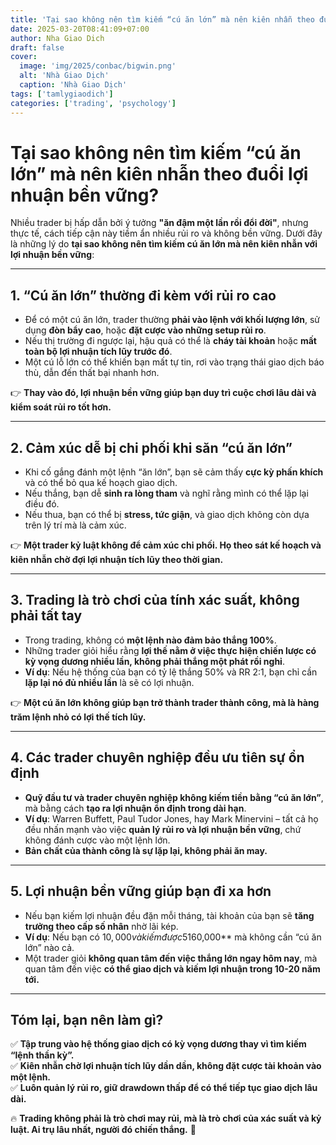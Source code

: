 ```yaml
---
title: 'Tại sao không nên tìm kiếm “cú ăn lớn” mà nên kiên nhẫn theo đuổi lợi nhuận bền vững'
date: 2025-03-20T08:41:09+07:00
author: Nha Giao Dich
draft: false
cover:
  image: 'img/2025/conbac/bigwin.png'
  alt: 'Nhà Giao Dịch'
  caption: 'Nhà Giao Dịch'
tags: ['tamlygiaodich']
categories: ['trading', 'psychology']
---
```


# **Tại sao không nên tìm kiếm “cú ăn lớn” mà nên kiên nhẫn theo đuổi lợi nhuận bền vững?**

Nhiều trader bị hấp dẫn bởi ý tưởng **"ăn đậm một lần rồi đổi đời"**, nhưng thực tế, cách tiếp cận này tiềm ẩn nhiều rủi ro và không bền vững. Dưới đây là những lý do **tại sao không nên tìm kiếm cú ăn lớn mà nên kiên nhẫn với lợi nhuận bền vững**:

---

## **1. “Cú ăn lớn” thường đi kèm với rủi ro cao**

- Để có một cú ăn lớn, trader thường **phải vào lệnh với khối lượng lớn**, sử dụng **đòn bẩy cao**, hoặc **đặt cược vào những setup rủi ro**.
- Nếu thị trường đi ngược lại, hậu quả có thể là **cháy tài khoản** hoặc **mất toàn bộ lợi nhuận tích lũy trước đó**.
- Một cú lỗ lớn có thể khiến bạn mất tự tin, rơi vào trạng thái giao dịch báo thù, dẫn đến thất bại nhanh hơn.

👉 **Thay vào đó, lợi nhuận bền vững giúp bạn duy trì cuộc chơi lâu dài và kiểm soát rủi ro tốt hơn.**

---

## **2. Cảm xúc dễ bị chi phối khi săn “cú ăn lớn”**

- Khi cố gắng đánh một lệnh “ăn lớn”, bạn sẽ cảm thấy **cực kỳ phấn khích** và có thể bỏ qua kế hoạch giao dịch.
- Nếu thắng, bạn dễ **sinh ra lòng tham** và nghĩ rằng mình có thể lặp lại điều đó.
- Nếu thua, bạn có thể bị **stress, tức giận**, và giao dịch không còn dựa trên lý trí mà là cảm xúc.

👉 **Một trader kỷ luật không để cảm xúc chi phối. Họ theo sát kế hoạch và kiên nhẫn chờ đợi lợi nhuận tích lũy theo thời gian.**

---

## **3. Trading là trò chơi của tính xác suất, không phải tất tay**

- Trong trading, không có **một lệnh nào đảm bảo thắng 100%**.
- Những trader giỏi hiểu rằng **lợi thế nằm ở việc thực hiện chiến lược có kỳ vọng dương nhiều lần, không phải thắng một phát rồi nghỉ**.
- **Ví dụ**: Nếu hệ thống của bạn có tỷ lệ thắng 50% và RR 2:1, bạn chỉ cần **lặp lại nó đủ nhiều lần** là sẽ có lợi nhuận.

👉 **Một cú ăn lớn không giúp bạn trở thành trader thành công, mà là hàng trăm lệnh nhỏ có lợi thế tích lũy.**

---

## **4. Các trader chuyên nghiệp đều ưu tiên sự ổn định**

- **Quỹ đầu tư và trader chuyên nghiệp không kiếm tiền bằng “cú ăn lớn”**, mà bằng cách **tạo ra lợi nhuận ổn định trong dài hạn**.
- **Ví dụ**: Warren Buffett, Paul Tudor Jones, hay Mark Minervini – tất cả họ đều nhấn mạnh vào việc **quản lý rủi ro và lợi nhuận bền vững**, chứ không đánh cược vào một lệnh lớn.
- **Bản chất của thành công là sự lặp lại, không phải ăn may.**

---

## **5. Lợi nhuận bền vững giúp bạn đi xa hơn**

- Nếu bạn kiếm lợi nhuận đều đặn mỗi tháng, tài khoản của bạn sẽ **tăng trưởng theo cấp số nhân** nhờ lãi kép.
- **Ví dụ**: Nếu bạn có $10,000 và kiếm được 5% mỗi tháng, sau 5 năm bạn sẽ có hơn **$160,000** mà không cần “cú ăn lớn” nào cả.
- Một trader giỏi **không quan tâm đến việc thắng lớn ngay hôm nay**, mà quan tâm đến việc **có thể giao dịch và kiếm lợi nhuận trong 10-20 năm tới.**

---

## **Tóm lại, bạn nên làm gì?**

✅ **Tập trung vào hệ thống giao dịch có kỳ vọng dương thay vì tìm kiếm “lệnh thần kỳ”.**  
✅ **Kiên nhẫn chờ lợi nhuận tích lũy dần dần, không đặt cược tài khoản vào một lệnh.**  
✅ **Luôn quản lý rủi ro, giữ drawdown thấp để có thể tiếp tục giao dịch lâu dài.**

🔥 **Trading không phải là trò chơi may rủi, mà là trò chơi của xác suất và kỷ luật. Ai trụ lâu nhất, người đó chiến thắng.** 🚀
